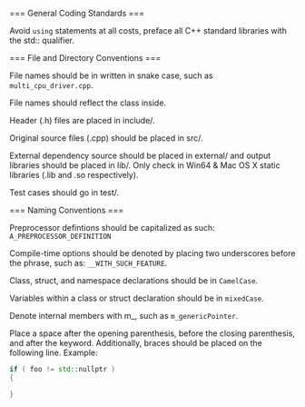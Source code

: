=== General Coding Standards ===

Avoid `using` statements at all costs, preface all C++ standard libraries with the std:: qualifier.

=== File and Directory Conventions ===

File names should be in written in snake case, such as `multi_cpu_driver.cpp`.

File names should reflect the class inside.

Header (.h) files are placed in include/.

Original source files (.cpp) should be placed in src/.

External dependency source should be placed in external/ and output libraries should be placed in lib/. Only check in Win64 & Mac OS X static libraries (.lib and .so respectively). 

Test cases should go in test/.

=== Naming Conventions ===

Preprocessor defintions should be capitalized as such: `A_PREPROCESSOR_DEFINITION`

Compile-time options should be denoted by placing two underscores before the phrase, such as: `__WITH_SUCH_FEATURE`.

Class, struct, and namespace declarations should be in `CamelCase`.

Variables within a class or struct declaration should be in `mixedCase`.

Denote internal members with m_, such as `m_genericPointer`.

Place a space after the opening parenthesis, before the closing parenthesis, and after the keyword. Additionally, braces should be placed on the following line. Example:

```c++
if ( foo != std::nullptr )
{

}
```